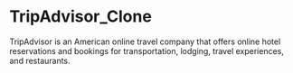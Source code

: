 # TripAdvisor_Clone
TripAdvisor is an American online travel company that offers online hotel reservations and bookings for transportation, lodging, travel experiences, and restaurants.
